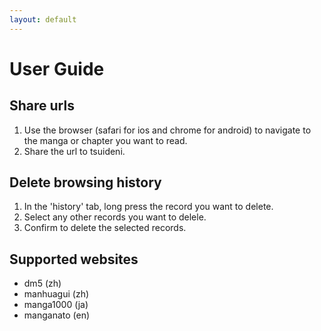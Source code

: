 ```yaml
---
layout: default
---
```


# User Guide

## Share urls
1. Use the browser (safari for ios and chrome for android) to navigate to the manga or chapter you want to read.
2. Share the url to tsuideni.

## Delete browsing history
1. In the 'history' tab, long press the record you want to delete.
2. Select any other records you want to delele.
3. Confirm to delete the selected records.

## Supported websites
- dm5 (zh)
- manhuagui (zh)
- manga1000 (ja)
- manganato (en)